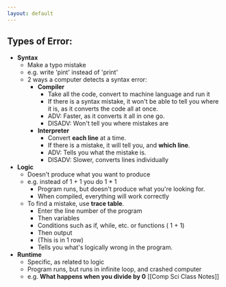 ```yaml
---
layout: default
---
```


## Types of Error:
- **Syntax**
	- Make a typo mistake
	- e.g. write 'pint' instead of 'print'
	- 2 ways a computer detects a syntax error:
		- **Compiler**
			- Take all the code, convert to machine language and run it
			- If there is a syntax mistake, it won't be able to tell you where it is, as it converts the code all at once.
			- ADV: Faster, as it converts it all in one go.
			- DISADV: Won't tell you where mistakes are
		- **Interpreter**
			- Convert **each line** at a time.
			- If there is a mistake, it will tell you, and **which line**.
			- ADV: Tells you what the mistake is.
			- DISADV: Slower, converts lines individually
- **Logic**
	- Doesn't produce what you want to produce
	- e.g. instead of 1 + 1 you do 1 * 1
		- Program runs, but doesn't produce what you're looking for.
		- When compiled, everything will work correctly
	- To find a mistake, use **trace table**.
		- Enter the line number of the program
		- Then variables
		- Conditions such as if, while, etc. or functions ( 1 + 1)
		- Then output
		- (This is in 1 row)
		- Tells you what's logically wrong in the program.
- **Runtime**
	- Specific, as related to logic
	- Program runs, but runs in infinite loop, and crashed computer
	- e.g. **What happens when you divide by 0**
[[Comp Sci Class Notes]]

